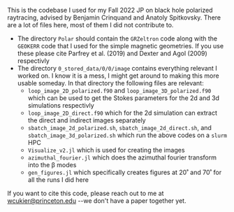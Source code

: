 This is the codebase I used for my Fall 2022 JP on black hole polarized raytracing, advised by Benjamin Crinquand and Anatoly Spitkovsky.  There are a lot of files here, most of them I did not contribute to.  
- The directory `Polar` should contain the `GRZeltron` code along with the `GEOKERR` code that I used for the simple magnetic geometries.  If you use these please cite  Parfrey et al. (2019) and  Dexter and Agol (2009) respectivly
- The directory `0_stored_data/0/0/image` contains everything relevant I worked on.  I know it is a mess, I might get around to making this more usable someday. In that directory the following files are relevant:
  - `loop_image_2D_polarized.f90` and `loop_image_3D_polarized.f90`  which can be used to get the Stokes parameters for the 2d and 3d simulations respectivly
  - `loop_image_2D_direct.f90` which for the 2d simulation can extract the direct and indirect images separately
  - `sbatch_image_2d_polarized.sh`, `sbatch_image_2d_direct.sh`, and `sbatch_image_3d_polarized.sh` which run the above codes on a `slurm` HPC
  - `Visualize_v2.jl` which is used for creating the images
  - `azimuthal_fourier.jl` which does the azimuthal fourier transform into the β modes
  - `gen_figures.jl` which specifically creates figures at 20˚ and 70˚ for all the runs I did here

If you want to cite this code, please reach out to me at wcukier@princeton.edu --we don't have a paper together yet.
